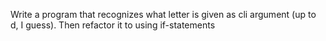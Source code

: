Write a program that recognizes what letter is given as cli argument (up to d, I guess).
Then refactor it to using if-statements